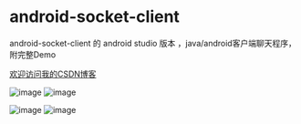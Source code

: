 android-socket-client
=====================

android-socket-client 的 android studio 版本 ，java/android客户端聊天程序， 附完整Demo

[欢迎访问我的CSDN博客](http://blog.csdn.net/zz7zz7zz)<br />

![image](http://img.blog.csdn.net/20130721123950359 "附图一") ![image](http://img.blog.csdn.net/20130721124120640 "附图一")

![image](http://img.blog.csdn.net/20130721124507812 "附图一") ![image](http://img.blog.csdn.net/20130721124542781 "附图一")
